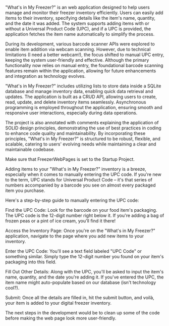
"What's in My Freezer?" is an web application designed to help users manage and monitor their freezer inventory efficiently. Users can easily add items to their inventory, specifying details like the item's name, quantity, and the date it was added. The system supports adding items with or without a Universal Product Code (UPC), and if a UPC is provided, the application fetches the item name automatically to simplify the process.


During its development, various barcode scanner APIs were explored to enable item addition via webcam scanning. However, due to technical limitations (I need a better webcam!), the focus shifted to manual UPC entry, keeping the system user-friendly and effective. Although the primary functionality now relies on manual entry, the foundational barcode scanning features remain within the application, allowing for future enhancements and integration as technology evolves.


"What's in My Freezer?" includes utilizing lists to store data inside a SQLite database and manage inventory data, enabling quick data retrieval and updates. The application is built as a CRUD API, allowing users to create, read, update, and delete inventory items seamlessly. Asynchronous programming is employed throughout the application, ensuring smooth and responsive user interactions, especially during data operations.

The project is also annotated with comments explaining the application of SOLID design principles, demonstrating the use of best practices in coding to enhance code quality and maintainability. By incorporating these principles, "What's in My Freezer?" is structured to be robust, flexible, and scalable, catering to users' evolving needs while maintaining a clear and maintainable codebase.

Make sure that FreezerWebPages is set to the Startup Project. 

Adding items to your "What's in My Freezer?" inventory is a breeze, especially when it comes to manually entering the UPC code. If you're new to the term, UPC stands for Universal Product Code – it's that series of numbers accompanied by a barcode you see on almost every packaged item you purchase.

Here's a step-by-step guide to manually entering the UPC code:

Find the UPC Code: Look for the barcode on your food item's packaging. The UPC code is the 12-digit number right below it. If you're adding a bag of frozen peas or a pint of ice cream, you'll find it there!

Access the Inventory Page: Once you're on the "What's in My Freezer?" application, navigate to the page where you add new items to your inventory.

Enter the UPC Code: You'll see a text field labeled "UPC Code" or something similar. Simply type the 12-digit number you found on your item's packaging into this field.

Fill Out Other Details: Along with the UPC, you'll be asked to input the item's name, quantity, and the date you're adding it. If you've entered the UPC, the item name might auto-populate based on our database (isn't technology cool?).

Submit: Once all the details are filled in, hit the submit button, and voilà, your item is added to your digital freezer inventory.

The next steps in the development would be to clean up some of the code before making the web page look more user-friendly. 
